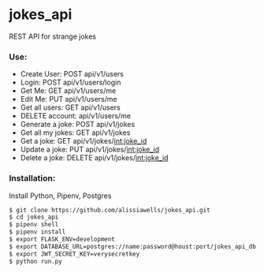 # jokes_api
REST API for strange jokes
### Use:
* Create User: POST api/v1/users
* Login: POST api/v1/users/login
* Get Me: GET api/v1/users/me 
* Edit Me: PUT api/v1/users/me
* Get all users: GET api/v1/users 
* DELETE account: api/v1/users/me 
* Generate a joke: POST api/v1/jokes 
* Get all my jokes: GET api/v1/jokes 
* Get a joke: GET api/v1/jokes/<int:joke_id> 
* Update a joke: PUT api/v1/jokes/<int:joke_id> 
* Delete a joke: DELETE api/v1/jokes/<int:joke_id>

### Installation:
Install Python, Pipenv, Postgres
```sh
$ git clone https://github.com/alissiawells/jokes_api.git
$ cd jokes_api
$ pipenv shell
$ pipenv install
$ export FLASK_ENV=development
$ export DATABASE_URL=postgres://name:password@houst:port/jokes_api_db
$ export JWT_SECRET_KEY=verysecretkey
$ python run.py
```

